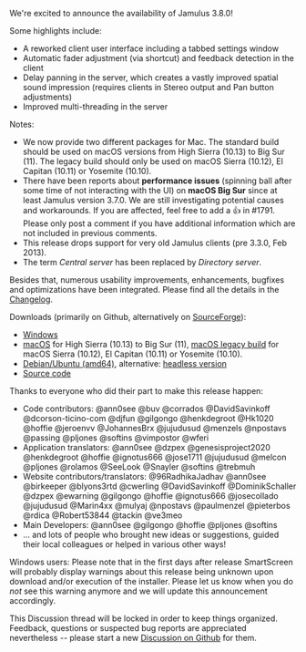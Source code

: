 We're excited to announce the availability of Jamulus 3.8.0!

Some highlights include:
- A reworked client user interface including a tabbed settings window
- Automatic fader adjustment (via shortcut) and feedback detection in the client
- Delay panning in the server, which creates a vastly improved spatial sound impression (requires clients in Stereo output and Pan button adjustments)
- Improved multi-threading in the server

Notes:
- We now provide two different packages for Mac. The standard build should be used on macOS versions from High Sierra (10.13) to Big Sur (11). The legacy build should only be used on macOS Sierra (10.12), El Capitan (10.11) or Yosemite (10.10).
- There have been reports about **performance issues** (spinning ball after some time of not interacting with the UI) on **macOS Big Sur** since at least Jamulus version 3.7.0. We are still investigating potential causes and workarounds. If you are affected, feel free to add a :thumbsup: in #1791. Please only post a comment if you have additional information which are not included in previous comments.
- This release drops support for very old Jamulus clients (pre 3.3.0, Feb 2013).
- The term *Central server* has been replaced by *Directory server*.

Besides that, numerous usability improvements, enhancements, bugfixes and optimizations have been integrated.
Please find all the details in the [Changelog](https://github.com/jamulussoftware/jamulus/releases/tag/r3_8_0).

Downloads (primarily on Github, alternatively on [SourceForge](https://sourceforge.net/projects/llcon/files/latest/download)):
- [Windows](https://github.com/jamulussoftware/jamulus/releases/download/r3_8_0/jamulus_3.8.0_win.exe)
- [macOS](https://github.com/jamulussoftware/jamulus/releases/download/r3_8_0/jamulus_3.8.0_mac.dmg) for High Sierra (10.13) to Big Sur (11), [macOS legacy build](https://github.com/jamulussoftware/jamulus/releases/download/r3_8_0/jamulus_3.8.0_mac_legacy.dmg) for macOS Sierra (10.12), El Capitan (10.11) or Yosemite (10.10).
- [Debian/Ubuntu (amd64)](https://github.com/jamulussoftware/jamulus/releases/download/r3_8_0/jamulus_3.8.0_ubuntu_amd64.deb), alternative: [headless version](https://github.com/jamulussoftware/jamulus/releases/download/r3_8_0/jamulus_headless_3.8.0_ubuntu_amd64.deb)
- [Source code](https://github.com/jamulussoftware/jamulus/archive/r3_8_0.tar.gz)

Thanks to everyone who did their part to make this release happen:
- Code contributors: @ann0see @buv @corrados @DavidSavinkoff @dcorson-ticino-com @djfun @gilgongo @henkdegroot @Hk1020 @hoffie @jeroenvv @JohannesBrx @jujudusud @menzels @npostavs @passing @pljones @softins @vimpostor @wferi
- Application translators: @ann0see @dzpex @genesisproject2020 @henkdegroot @hoffie @ignotus666 @jose1711 @jujudusud @melcon @pljones @rolamos @SeeLook @Snayler @softins @trebmuh
- Website contributors/translators: @96RadhikaJadhav @ann0see @birkeeper @blyons3rtd @cwerling @DavidSavinkoff @DominikSchaller @dzpex @ewarning @gilgongo @hoffie @ignotus666 @josecollado @jujudusud @Marin4xx @mulyaj @npostavs @paulmenzel @pieterbos @rdica @Robert53844 @tackin @ve3meo
- Main Developers: @ann0see @gilgongo @hoffie @pljones @softins
- ... and lots of people who brought new ideas or suggestions, guided their local colleagues or helped in various other ways!

Windows users: Please note that in the first days after release SmartScreen will probably display warnings about this release being unknown upon download and/or execution of the installer.
Please let us know when you do *not* see this warning anymore and we will update this announcement accordingly.

This Discussion thread will be locked in order to keep things organized.
Feedback, questions or suspected bug reports are appreciated nevertheless -- please start a new [Discussion on Github](https://github.com/jamulussoftware/jamulus/discussions/new) for them.
